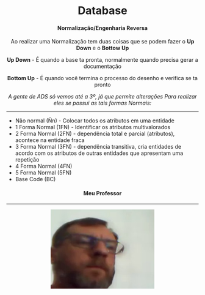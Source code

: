 <div align="center">

# Database


#### Normalização/Engenharia Reversa
Ao realizar uma Normalização tem duas coisas que se podem fazer o **Up Down** e o **Bottow Up**

**Up Down** - É quando a base ta pronta, normalmente quando precisa gerar a documentação

**Bottom Up** - É quando você termina o processo do desenho e verifica se ta pronto

*A gente de ADS só vemos até a 3º, já que permite alterações*
*Para realizar eles se possui as tais formas Normais:*
</div>

---


- Não normal (Ñn) - Colocar todos os atributos em uma entidade
- 1 Forma Normal (1FN) - Identificar os atributos multivalorados
- 2 Forma Normal (2FN) - dependência total e parcial (atributos), acontece na entidade fraca
- 3 Forma Normal (3FN) - dependência transitiva, cria entidades de acordo com os atributos de outras entidades que apresentam uma repetição
- 4 Forma Normal (4FN)
- 5 Forma Normal (5FN)
- Base Code (BC)



<div align="center">

#### Meu Professor

---

<img src="./img/marcel.png" alt="foto-meu-professor"/>

</div>
